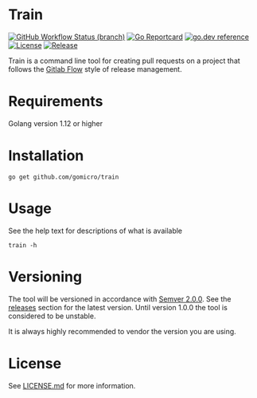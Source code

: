 # Train
[![GitHub Workflow Status (branch)](https://img.shields.io/github/workflow/status/gomicro/train/Build/master)](https://github.com/gomicro/train/actions?query=workflow%3ABuild)
[![Go Reportcard](https://goreportcard.com/badge/github.com/gomicro/train)](https://goreportcard.com/report/github.com/gomicro/train)
[![go.dev reference](https://img.shields.io/badge/go.dev-reference-007d9c?logo=go&logoColor=white)](https://pkg.go.dev/github.com/gomicro/train)
[![License](https://img.shields.io/github/license/gomicro/train.svg)](https://github.com/gomicro/train/blob/master/LICENSE.md)
[![Release](https://img.shields.io/github/release/gomicro/train.svg)](https://github.com/gomicro/train/releases/latest)

Train is a command line tool for creating pull requests on a project that follows the [Gitlab Flow](https://docs.gitlab.com/ee/workflow/gitlab_flow.html) style of release management.

# Requirements
Golang version 1.12 or higher

# Installation

```
go get github.com/gomicro/train
```

# Usage

See the help text for descriptions of what is available

```
train -h
```

# Versioning
The tool will be versioned in accordance with [Semver 2.0.0](http://semver.org).  See the [releases](https://github.com/gomicro/train/releases) section for the latest version.  Until version 1.0.0 the tool is considered to be unstable.

It is always highly recommended to vendor the version you are using.

# License
See [LICENSE.md](./LICENSE.md) for more information.
